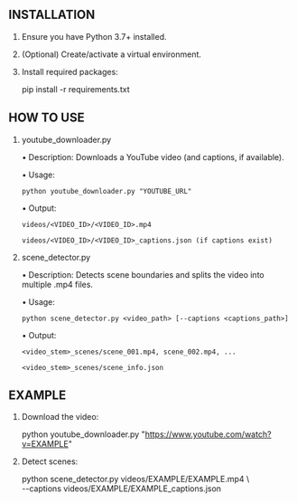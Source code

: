 INSTALLATION
------------

1. Ensure you have Python 3.7+ installed.  

2. (Optional) Create/activate a virtual environment.  

3. Install required packages:  

   pip install -r requirements.txt  


HOW TO USE
----------

1) youtube_downloader.py  

   • Description: Downloads a YouTube video (and captions, if available).  

   • Usage:  

       python youtube_downloader.py "YOUTUBE_URL"  

   • Output:  

       videos/<VIDEO_ID>/<VIDEO_ID>.mp4  

       videos/<VIDEO_ID>/<VIDEO_ID>_captions.json (if captions exist)  


2) scene_detector.py  

   • Description: Detects scene boundaries and splits the video into multiple .mp4 files.  

   • Usage:  

       python scene_detector.py <video_path> [--captions <captions_path>]  

   • Output:  

       <video_stem>_scenes/scene_001.mp4, scene_002.mp4, ...  

       <video_stem>_scenes/scene_info.json  


EXAMPLE
-------

1. Download the video:  

   python youtube_downloader.py "https://www.youtube.com/watch?v=EXAMPLE"  

2. Detect scenes:  

   python scene_detector.py videos/EXAMPLE/EXAMPLE.mp4 \  
      --captions videos/EXAMPLE/EXAMPLE_captions.json  
